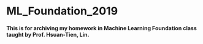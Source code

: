 # ML_Foundation_2019
#### This is for archiving my homework in Machine Learning Foundation class taught by Prof. Hsuan-Tien, Lin.
